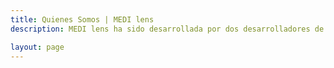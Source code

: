 ```yaml
---
title: Quienes Somos | MEDI lens
description: MEDI lens ha sido desarrollada por dos desarrolladores de Almería, conócenos un poco más :)

layout: page
---
```


<script setup>
import {
  VPTeamPage,
  VPTeamPageTitle,
  VPTeamMembers
} from 'vitepress/theme'

const members = [
  {
    avatar: 'https://avatars.githubusercontent.com/u/9118664',
    name: 'Paul Guillamón Thiéry',
    title: 'Creador',
    // desc: 'Lorem ipsum dolor sit amet',
    links: [
      { icon: 'github', link: 'https://github.com/Qu4k3' },
      { icon: 'vitepress', link: 'https://qu4k3.com' }
    ]
  },
    {
    avatar: 'https://avatars.githubusercontent.com/u/20914374',
    name: 'Jose Sánchez Fuentes',
    title: 'Creador',
    // desc: 'Lorem ipsum dolor sit amet',
    links: [
      { icon: 'github', link: 'https://github.com/crimson3d' },
    ]
  }
]
</script>

<VPTeamPage>
  <VPTeamPageTitle>
    <template #title>
      El Equipo
    </template>
    <template #lead>
      <span class="logo-colored">MEDI lens</span> ha sido desarrollada por dos desarrolladores de Almería 🍅, con el objetivo de ofrecer una herramienta útil, nativa e intuitiva y basada en datos oficiales de la AEMPS.
    </template>
  </VPTeamPageTitle>
  <VPTeamMembers :members />
</VPTeamPage>
